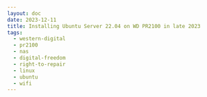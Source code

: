 ```yaml
---
layout: doc
date: 2023-12-11
title: Installing Ubuntu Server 22.04 on WD PR2100 in late 2023
tags:
  - western-digital
  - pr2100
  - nas
  - digital-freedom 
  - right-to-repair
  - linux
  - ubuntu
  - wifi
---
```


<Title/>

> Disclaimer: do this at your own risk, I'm not responsible for any damage to your device. Also, I'm not a linux expert, I just followed the guide and figured out how to get the hardware control working. Please do not do this with a machine that has important data on it.

## Prerequisite

You'll need:

- a fast, reliable usb storage device >= 16gb, f.x. a small cheap M.2 64GB SSD in a usb enclosure
- network cable connected to your PR2100
- a linux machine or ([intel?](https://github.com/aamkye/ubuntu_on_WD_PRx100#macos-native-m1-not-supported)-)mac 
- basic familiarity with linux and the terminal
- optional: noise cancelling headphones

## Basic setup

follow this guide: https://github.com/aamkye/ubuntu_on_WD_PRx100 only to the network configuration part, ignore "_Extras (meant to be run on NAS directly)_", see below

> Hint: Make sure to install OpenSSH Server when prompted by Ubuntu Installer

> Hint: Depending on how slow your storage device is, the installation may take 10 to 30 minutes

> Hint: The installer will not exit, it'll say "Install Complete!" at the top. When the security updates are finished, there'll be a message like "subiquity/late/run" in the log and no more new lines. Just close the VM window and reboot it without the CD-ROM, as described in the original guide.

## Networking Setup

**If you can get copy and paste to work on your instance, do that and paste the configuration and mac addresses to the file.** 

I couldn't get copy and paste to work, so I did this:

1. run `wget https://raw.githubusercontent.com/aamkye/ubuntu_on_WD_PRx100/master/readme.md`<C/>
2. run `nano readme.md`
3. keep pressing `ctrl+k` to remove lines before and after the netplan config, navigate using arrow keys
4. insert your mac addresses
5. hit `ctrl+o` `enter` `ctrl+x` to save your file and exit the editor
6. run `sudo readme.me /etc/netplan/01-network-config.yaml`<C/>

## First Boot

1. shut down VM, remove stick and insert into your PR2100
2. wait for ~2-5 minutes for the PR2100 to boot. The main LED should have a solid blue light when booting is complete, although you can try and connect to it before that.
3. acquire your PR2100's IP address on your network: use your routers network view or use a scanning app
4. ssh into the PR2100 using the credentials you set during the ubuntu server install

> Note: unless the next step is completed, the fan will spin at full speed AND the blue LED will blink forever

## Hardware Control

Since the instructions in the original tutorial are outdated, here's how to get the hardware control working

### Install `hddtemp` ([via](https://askubuntu.com/a/1403901/1724194))

```shell
sudo apt update
wget http://archive.ubuntu.com/ubuntu/pool/universe/h/hddtemp/hddtemp_0.3-beta15-53_amd64.deb
```
then:
```shell
sudo apt install ./hddtemp_0.3-beta15-53_amd64.deb
```

### Install `wdnas-hwtools` 

Create a root shell
```shell
sudo su
``` 
then
```shell
add-apt-repository universe
cd /opt
git clone https://github.com/WDCommunity/wdnas-hwtools
cd /opt/wdnas-hwtools
./install.sh
```
then hit `crtl+d` to exit root shell

Now, within a few seconds the fan should spin down to 30% of its max speed.

## Surviving Reboots

[There are 2 issues with the hardware control](https://github.com/WDCommunity/wdnas-hwtools/issues/12):

### Soft Reboots

Soft reboots will always fail because the actual fan speed is not detected and the
the unit is shut down because it thinks the fan is broken. There is no way to fix this.

> **Solution:** Don't soft reboot, always shut down and then power on again

### Power Cycles/Regular Boots

`wdhwd.service` will fail to initialize on boot, so the fan will spin at full speed until the service is restarted.
To fix this, do the following:

1. ssh into your PR2100
2. run `sudo crontab -e`<C/>
3. add the following line to the end of the file: `@reboot sleep 90 && systemctl restart wdhwd.service`<C/>
4. run `sudo systemctl restart wdhwd.service`<C/> immediately to avoid having to reboot

This will restart the service 90 seconds after boot.


<Comment />